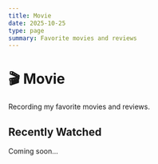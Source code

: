 ```yaml
---
title: Movie
date: 2025-10-25
type: page
summary: Favorite movies and reviews
---
```


# 🎬 Movie

Recording my favorite movies and reviews.

## Recently Watched

Coming soon...

